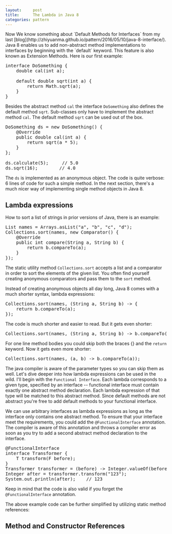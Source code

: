 ```yaml
---
layout:     post
title:      The Lambda in Java 8
categories: pattern
---
```


<link rel="stylesheet" type="text/css" href="/js/prettify/css/github.css" />
Now We know something about `Default Methods for Interfaces` from my last [blog](http://zhiyuanma.github.io/pattern/2016/05/10/java-8-interface/).
Java 8 enables us to add non-abstract method implementations to interfaces by beginning with the `default` keyword. This feature is also known as Extension Methods. Here is our first example:

<pre class="prettyprint">
interface DoSomething {
    double cal(int a);

    default double sqrt(int a) {
        return Math.sqrt(a);
    }
}
</pre>

Besides the abstract method `cal` the interface `DoSomething` also defines the default method `sqrt`. 
Sub-classes only have to implement the abstract method `cal`. The default method `sqrt` can be used out of the box.

<pre class="prettyprint">
DoSomething ds = new DoSomething() {
    @Override
    public double cal(int a) {
        return sqrt(a * 5);
    }
};

ds.calculate(5);     // 5.0
ds.sqrt(16);        // 4.0
</pre>

The `ds` is implemented as an anonymous object. The code is quite verbose: 6 lines of code for such a simple method. 
In the next section, there's a much nicer way of implementing single method objects in Java 8.

## Lambda expressions
How to sort a list of strings in prior versions of Java, there is an example:

<pre class="prettyprint">
List<String> names = Arrays.asList("a", "b", "c", "d");
Collections.sort(names, new Comparator<String>() {
    @Override
    public int compare(String a, String b) {
        return b.compareTo(a);
    }
});
</pre>

The static utility method `Collections.sort` accepts a list and a comparator in order to sort the elements of the given list. You often find yourself creating anonymous comparators and pass them to the `sort` method.

Instead of creating anonymous objects all day long, Java 8 comes with a much shorter syntax, lambda expressions:

<pre class="prettyprint">
Collections.sort(names, (String a, String b) -> {
    return b.compareTo(a);
});
</pre>

The code is much shorter and easier to read. But it gets even shorter:

<pre class="prettyprint">
Collections.sort(names, (String a, String b) -> b.compareTo(a));
</pre>

For one line method bodies you could skip both the braces {} and the `return` keyword. Now it gets even more shorter:

<pre class="prettyprint">
Collections.sort(names, (a, b) -> b.compareTo(a));
</pre>

The java compiler is aware of the parameter types so you can skip them as well. 
Let's dive deeper into how lambda expressions can be used in the wild. I'll begin with the `Functional Interface`.
Each lambda corresponds to a given type, specified by an interface -- functional interface must contain exactly one abstract method declaration. 
Each lambda expression of that type will be matched to this abstract method. Since default methods are not abstract you're free to add default methods to your functional interface.

We can use arbitrary interfaces as lambda expressions as long as the interface only contains one abstract method. 
To ensure that your interface meet the requirements, you could add the `@FunctionalInterface` annotation. 
The compiler is aware of this annotation and throws a compiler error as soon as you try to add a second abstract method declaration to the interface.

<pre class="prettyprint">
@FunctionalInterface
interface Transformer<F, T> {
    T transform(F before);
}
Transformer<String, Integer> transformer = (before) -> Integer.valueOf(before);
Integer after = transformer.transform("123");
System.out.println(after);    // 123
</pre>

Keep in mind that the code is also valid if you forget the `@FunctionalInterface` annotation.

The above example code can be further simplified by utilizing static method references:


## Method and Constructor References
